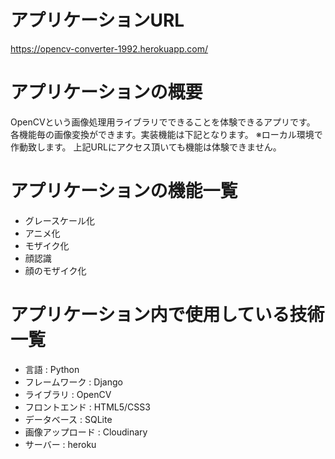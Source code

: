 # アプリケーションURL

https://opencv-converter-1992.herokuapp.com/

# アプリケーションの概要

OpenCVという画像処理用ライブラリでできることを体験できるアプリです。
各機能毎の画像変換ができます。実装機能は下記となります。
※ローカル環境で作動致します。
上記URLにアクセス頂いても機能は体験できません。

# アプリケーションの機能一覧

* グレースケール化
* アニメ化
* モザイク化
* 顔認識
* 顔のモザイク化

# アプリケーション内で使用している技術一覧

* 言語 : Python
* フレームワーク : Django
* ライブラリ : OpenCV
* フロントエンド : HTML5/CSS3
* データベース : SQLite
* 画像アップロード : Cloudinary
* サーバー : heroku
